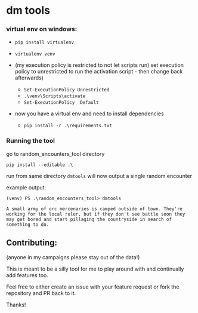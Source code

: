 # dm tools

### virtual env on windows:
- `pip install virtualenv`
- ` virtualenv venv `
- (my execution policy is restricted to not let scripts run) set execution policy to unrestricted to run the activation script - then change back afterwards)
  - `Set-ExecutionPolicy Unrestricted`
  - ` .\venv\Scripts\activate `
  - `Set-ExecutionPolicy  Default`

- now you have a virtual env and need to install dependencies
  - `pip install -r .\requirements.txt`

### Running the tool



go to random_encounters_tool directory

 `pip install --editable .\`

 run from same directory
 `dmtools` will now output a single random encounter

 example output:

```
(venv) PS .\random_encounters_tool> dmtools

A small army of orc mercenaries is camped outside of town. They're working for the local ruler, but if they don't see battle soon they may get bored and start pillaging the countryside in search of something to do.
```


## Contributing:

(anyone in my campaigns please stay out of the data!)

This is meant to be a silly tool for me to play around with and continually add features too.

Feel free to either create an issue with your feature request or fork the repository and PR back to it.

Thanks!
